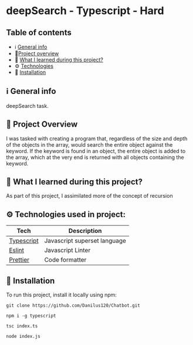# deepSearch - Typescript - Hard

## Table of contents

- ℹ️ [General info](#ℹ️-general-info)
- 🎉[Project overview](#-project-overview)
- 📖 [What I learned during this project?](#-what-i-learned-during-this-project)
- ⚙️ [Technologies](#️-technologies-used-in-project)
- 💾 [Installation](#-installation)

## ℹ️ General info

deepSearch task.

## 🎉 Project Overview

I was tasked with creating a program that, regardless of the size and depth of the objects in the array, would search the entire object against the keyword. If the keyword is found in an object, the entire object is added to the array, which at the very end is returned with all objects containing the keyword.

## 📖 What I learned during this project?

As part of this project, I assimilated more of the concept of recursion

## ⚙️ Technologies used in project:

| Tech                                          | Description                  |
| --------------------------------------------- | ---------------------------- |
| [Typescript](https://www.typescriptlang.org/) | Javascript superset language |
| [Eslint](https://eslint.org/)                 | Javascript Linter            |
| [Prettier](https://prettier.io/)              | Code formatter               |

## 💾 Installation

To run this project, install it locally using npm:

```
git clone https://github.com/Danilus120/Chatbot.git

npm i -g typescript

tsc index.ts

node index.js

```
